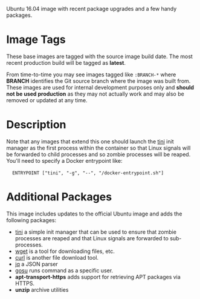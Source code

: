 Ubuntu 16.04 image with recent package upgrades and a few handy packages.

# Image Tags

These base images are tagged with the source image build date.  The most recent production build will be tagged as **latest**.

From time-to-time you may see images tagged like `:BRANCH-*` where **BRANCH** identifies the Git source branch where the image was built from.  These images are used for internal development purposes only and **should not be used production** as they may not actually work and may also be removed or updated at any time.

# Description

Note that any images that extend this one should launch the [tini](https://github.com/krallin/tini) init manager as the first process within the container so that Linux signals will be forwarded to child processes and so zombie processes will be reaped.  You'll need to specify a Docker entrypoint like:

&nbsp;&nbsp;&nbsp;&nbsp;`ENTRYPOINT ["tini", "-g", "--", "/docker-entrypoint.sh"]`

# Additional Packages

This image includes updates to the official Ubuntu image and adds the following packages:

* [tini](https://github.com/krallin/tini) a simple init manager that can be used to ensure that zombie processes are reaped and that Linux signals are forwarded to sub-processes.
* [wget](https://www.gnu.org/software/wget/) is a tool for downloading files, etc.
* [curl](https://curl.haxx.se/) is another file download tool.
* [jq](https://stedolan.github.io/jq/) a JSON parser
* [gosu](https://github.com/tianon/gosu) runs command as a specific user.
* **apt-transport-https** adds support for retrieving APT packages via HTTPS.
* **unzip** archive utilities
